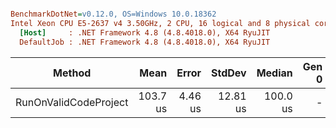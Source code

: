 ``` ini

BenchmarkDotNet=v0.12.0, OS=Windows 10.0.18362
Intel Xeon CPU E5-2637 v4 3.50GHz, 2 CPU, 16 logical and 8 physical cores
  [Host]     : .NET Framework 4.8 (4.8.4018.0), X64 RyuJIT
  DefaultJob : .NET Framework 4.8 (4.8.4018.0), X64 RyuJIT


```
|                Method |     Mean |   Error |   StdDev |   Median | Gen 0 | Gen 1 | Gen 2 | Allocated |
|---------------------- |---------:|--------:|---------:|---------:|------:|------:|------:|----------:|
| RunOnValidCodeProject | 103.7 us | 4.46 us | 12.81 us | 100.0 us |     - |     - |     - |         - |
